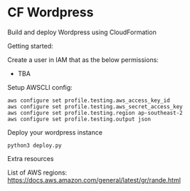 # CF Wordpress
Build and deploy Wordpress using CloudFormation

Getting started:

Create a user in IAM that as the below permissions:
-  TBA

Setup AWSCLI config:
```
aws configure set profile.testing.aws_access_key_id
aws configure set profile.testing.aws_secret_access_key
aws configure set profile.testing.region ap-southeast-2
aws configure set profile.testing.output json
```

Deploy your wordpress instance
```
python3 deploy.py
````

Extra resources

List of AWS regions: https://docs.aws.amazon.com/general/latest/gr/rande.html